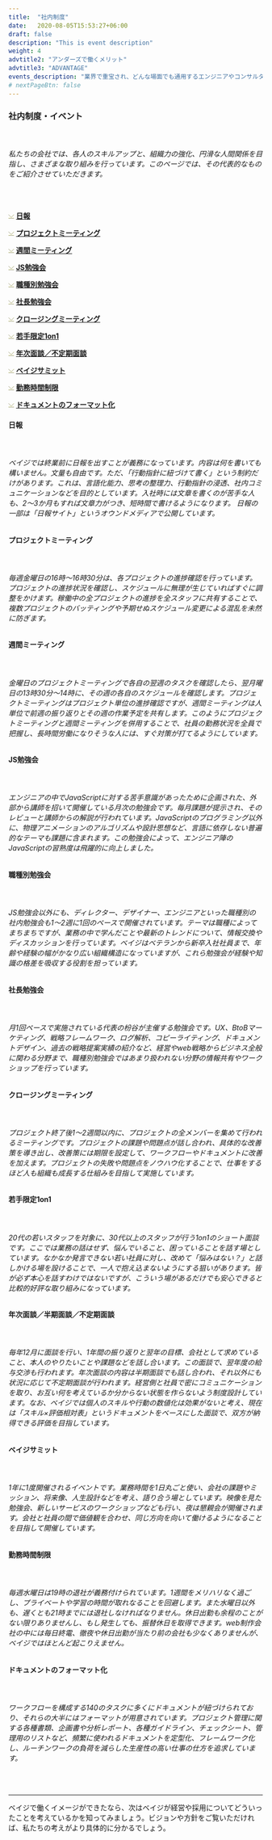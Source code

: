 ```yaml
---
title:  "社内制度"
date:   2020-08-05T15:53:27+06:00
draft: false
description: "This is event description"
weight: 4
advtitle2: "アンダーズで働くメリット"
advtitle3: "ADVANTAGE"
events_description: "業界で重宝され、どんな場面でも通用するエンジニアやコンサルタントとして活躍できるよう社内ではさまざまな研修や福利厚生をご用意しています。"
# nextPageBtn: false
---
```


### **社内制度・イベント**
&nbsp;
###### 私たちの会社では、各人のスキルアップと、組織力の強化、円滑な人間関係を目指し、さまざまな取り組みを行っています。このページでは、その代表的なものをご紹介させていただきます。
&nbsp;

![Images not available](../../ico_arw_page_anchor.webp "Title") [**日報**](#日報)   

![Image not available](../../ico_arw_page_anchor.webp "Title")  [**プロジェクトミーティング**](#プロジェクトミーティング)   

![Image not available](../../ico_arw_page_anchor.webp "Title")  [**週間ミーティング**](#週間ミーティング)   

![Image not available](../../ico_arw_page_anchor.webp "Title")  [**JS勉強会**](#js勉強会)   

![Image not available](../../ico_arw_page_anchor.webp "Title")  [**職種別勉強会**](#職種別勉強会)   

![Image not available](../../ico_arw_page_anchor.webp "Title")  [**社長勉強会**](#社長勉強会)   

![Image not available](../../ico_arw_page_anchor.webp "Title")  [**クロージングミーティング**](#クロージングミーティング)   

![Image not available](../../ico_arw_page_anchor.webp "Title")  [**若手限定1on1**](#若手限定1on1)   

![Image not available](../../ico_arw_page_anchor.webp "Title")  [**年次面談／不定期面談**](#年次面談半期面談不定期面談)   

![Image not available](../../ico_arw_page_anchor.webp "Title")  [**ベイジサミット**](#ベイジサミット)   

![Image not available](../../ico_arw_page_anchor.webp "Title")  [**勤務時間制限**](#勤務時間制限)   

![Image not available](../../ico_arw_page_anchor.webp "Title")  [**ドキュメントのフォーマット化**](#ドキュメントのフォーマット化)   

#### **日報**
&nbsp;
###### ベイジでは終業前に日報を出すことが義務になっています。内容は何を書いても構いません。文量も自由です。ただ、「行動指針に紐づけて書く」という制約だけがあります。これは、言語化能力、思考の整理力、行動指針の浸透、社内コミュニケーションなどを目的としています。入社時には文章を書くのが苦手な人も、2～3か月もすれば文章力がつき、短時間で書けるようになります。 日報の一部は「日報サイト」というオウンドメディアで公開しています。

#### **プロジェクトミーティング**
&nbsp;
###### 毎週金曜日の16時～16時30分は、各プロジェクトの進捗確認を行っています。プロジェクトの進捗状況を確認し、スケジュールに無理が生じていればすぐに調整をかけます。稼働中の全プロジェクトの進捗を全スタッフに共有することで、複数プロジェクトのバッティングや予期せぬスケジュール変更による混乱を未然に防ぎます。

#### **週間ミーティング**
&nbsp;
###### 金曜日のプロジェクトミーティングで各自の翌週のタスクを確認したら、翌月曜日の13時30分～14時に、その週の各自のスケジュールを確認します。プロジェクトミーティングはプロジェクト単位の進捗確認ですが、週間ミーティングは人単位で前週の振り返りとその週の作業予定を共有します。このようにプロジェクトミーティングと週間ミーティングを併用することで、社員の勤務状況を全員で把握し、長時間労働になりそうな人には、すぐ対策が打てるようにしています。

#### **JS勉強会**
&nbsp;
###### エンジニアの中でJavaScriptに対する苦手意識があったために企画された、外部から講師を招いて開催している月次の勉強会です。毎月課題が提示され、そのレビューと講師からの解説が行われています。JavaScriptのプログラミング以外に、物理アニメーションのアルゴリズムや設計思想など、言語に依存しない普遍的なテーマも課題に含まれます。この勉強会によって、エンジニア陣のJavaScriptの習熟度は飛躍的に向上しました。


#### **職種別勉強会**
&nbsp;
###### JS勉強会以外にも、ディレクター、デザイナー、エンジニアといった職種別の社内勉強会も1～2週に1回のペースで開催されています。テーマは職種によってまちまちですが、業務の中で学んだことや最新のトレンドについて、情報交換やディスカッションを行っています。ベイジはベテランから新卒入社社員まで、年齢や経験の幅がかなり広い組織構造になっていますが、これら勉強会が経験や知識の格差を吸収する役割を担っています。

#### **社長勉強会**
&nbsp;
###### 月1回ペースで実施されている代表の枌谷が主催する勉強会です。UX、BtoBマーケティング、戦略フレームワーク、ログ解析、コピーライティング、ドキュメントデザイン、過去の戦略提案実績の紹介など、経営やweb戦略からビジネス全般に関わる分野まで、職種別勉強会ではあまり扱われない分野の情報共有やワークショップを行っています。

#### **クロージングミーティング**
&nbsp;
###### プロジェクト終了後1～2週間以内に、プロジェクトの全メンバーを集めて行われるミーティングです。プロジェクトの課題や問題点が話し合われ、具体的な改善策を導き出し、改善策には期限を設定して、ワークフローやドキュメントに改善を加えます。プロジェクトの失敗や問題点をノウハウ化することで、仕事をするほど人も組織も成長する仕組みを目指して実施しています。

#### **若手限定1on1**
&nbsp;
###### 20代の若いスタッフを対象に、30代以上のスタッフが行う1on1のショート面談です。ここでは業務の話はせず、悩んでいること、困っていることを話す場としています。なかなか発言できない若い社員に対し、改めて「悩みはない？」と話しかける場を設けることで、一人で抱え込まないようにする狙いがあります。皆が必ず本心を話すわけではないですが、こういう場があるだけでも安心できると比較的好評な取り組みになっています。

#### **年次面談／半期面談／不定期面談**
&nbsp;
###### 毎年12月に面談を行い、1年間の振り返りと翌年の目標、会社として求めていること、本人のやりたいことや課題などを話し合います。この面談で、翌年度の給与交渉も行われます。年次面談の内容は半期面談でも話し合われ、それ以外にも状況に応じて不定期面談が行われます。経営側と社員で密にコミュニケーションを取り、お互い何を考えているか分からない状態を作らないよう制度設計しています。なお、ベイジでは個人のスキルや行動の数値化は効果がないと考え、現在は「スキル×評価相対表」というドキュメントをベースにした面談で、双方が納得できる評価を目指しています。

#### **ベイジサミット**
&nbsp;
###### 1年に1度開催されるイベントです。業務時間を1日丸ごと使い、会社の課題やミッション、将来像、人生設計などを考え、語り合う場としています。映像を見た勉強会、新しいサービスのワークショップなども行い、夜は懇親会が開催されます。会社と社員の間で価値観を合わせ、同じ方向を向いて働けるようになることを目指して開催しています。

#### **勤務時間制限**
&nbsp;
###### 毎週水曜日は19時の退社が義務付けられています。1週間をメリハリなく過ごし、プライベートや学習の時間が取れなることを回避します。また水曜日以外も、遅くとも21時までには退社しなければなりません。休日出勤も余程のことがない限りありませんし、もし発生しても、振替休日を取得できます。web制作会社の中には毎日終電、徹夜や休日出勤が当たり前の会社も少なくありませんが、ベイジではほとんど起こりえません。

#### **ドキュメントのフォーマット化**
&nbsp;
###### ワークフローを構成する140のタスクに多くにドキュメントが紐づけられており、それらの大半にはフォーマットが用意されています。プロジェクト管理に関する各種書類、企画書や分析レポート、各種ガイドライン、チェックシート、管理用のリストなど、頻繁に使われるドキュメントを定型化、フレームワーク化し、ルーチンワークの負荷を減らした生産性の高い仕事の仕方を追求しています。
&nbsp;

---
ベイジで働くイメージができたなら、次はベイジが経営や採用についてどういったことを考えているかを知ってみましょう。ビジョンや方針をご覧いただければ、私たちの考えがより具体的に分かるでしょう。
